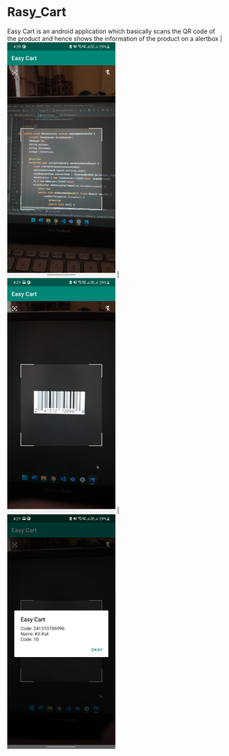 # Rasy_Cart
Easy Cart is an android application which basically scans the QR code of the product and hence shows the information of the product on a alertbox
| <img src="https://github.com/singhharshit640/Easy_Cart/blob/master/Screenshot_20220314-162044_Easy%20Cart.jpg" width="250">
| <img src="https://github.com/singhharshit640/Easy_Cart/blob/master/Screenshot_20220314-162106_Easy%20Cart.jpg" width="250">
| <img src="https://github.com/singhharshit640/Easy_Cart/blob/master/Screenshot_20220314-162103_Easy%20Cart.jpg" width="250">

